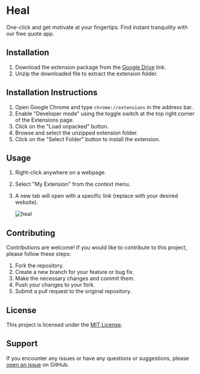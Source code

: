 # Heal
One-click and get motivate at your fingertips. Find instant tranquility with our free quote app.

## Installation


1. Download the extension package from the [Google Drive]([your_google_drive_link](https://drive.google.com/drive/u/0/folders/1Aawg47iK_924gTSHCo1_BmLNprxhci69)) link.
2. Unzip the downloaded file to extract the extension folder.

## Installation Instructions

1. Open Google Chrome and type `chrome://extensions` in the address bar.
2. Enable "Developer mode" using the toggle switch at the top right corner of the Extensions page.
3. Click on the "Load unpacked" button.
4. Browse and select the unzipped extension folder.
5. Click on the "Select Folder" button to install the extension.

## Usage

1. Right-click anywhere on a webpage.
2. Select "My Extension" from the context menu.
3. A new tab will open with a specific link (replace with your desired website).
   
   ![heal](https://github.com/Phnumbahwan/Heal/assets/52746589/afab33fe-9480-4208-9eea-a8c1edff2f40)

## Contributing

Contributions are welcome! If you would like to contribute to this project, please follow these steps:

1. Fork the repository.
2. Create a new branch for your feature or bug fix.
3. Make the necessary changes and commit them.
4. Push your changes to your fork.
5. Submit a pull request to the original repository.

## License

This project is licensed under the [MIT License](LICENSE).

## Support

If you encounter any issues or have any questions or suggestions, please [open an issue](https://github.com/phnumbahwan/Heal/issues) on GitHub.
